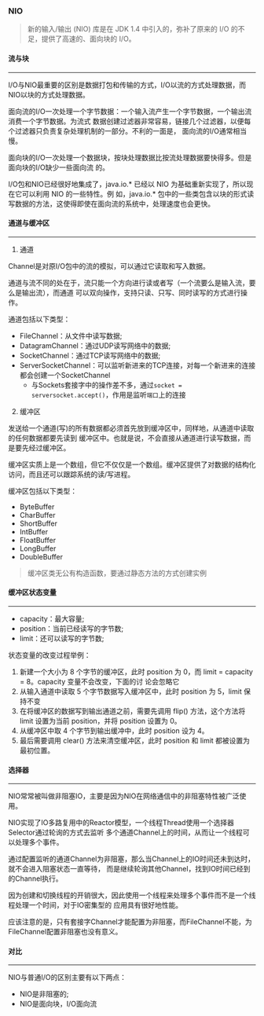 ### NIO
> 新的输入/输出 (NIO) 库是在 JDK 1.4 中引入的，弥补了原来的 I/O 的不足，提供了高速的、面向块的 I/O。
#### 流与块
---
I/O与NIO最重要的区别是数据打包和传输的方式，I/O以流的方式处理数据，而NIO以块的方式处理数据。

面向流的I/O一次处理一个字节数据：一个输入流产生一个字节数据，一个输出流消费一个字节数据。为流式
数据创建过滤器非常容易，链接几个过滤器，以便每个过滤器只负责复杂处理机制的一部分。不利的一面是，
面向流的I/O通常相当慢。

面向块的I/O一次处理一个数据块，按块处理数据比按流处理数据要快得多。但是面向块的I/O缺少一些面向流
的。

I/O包和NIO已经很好地集成了，java.io.* 已经以 NIO 为基础重新实现了，所以现在它可以利用 NIO 的一些特性。例
如，java.io.* 包中的一些类包含以块的形式读写数据的方法，这使得即使在面向流的系统中，处理速度也会更快。

#### 通道与缓冲区
----
1. 通道

Channel是对原I/O包中的流的模拟，可以通过它读取和写入数据。

通道与流不同的处在于，流只能一个方向进行读或者写（一个流要么是输入流，要么是输出流），而通道
可以双向操作，支持只读、只写、同时读写的方式进行操作。

通道包括以下类型：
- FileChannel：从文件中读写数据;
- DatagramChannel：通过UDP读写网络中的数据;
- SocketChannel：通过TCP读写网络中的数据;
- ServerSocketChannel：可以监听新进来的TCP连接，对每一个新进来的连接都会创建一个SocketChannel
    - 与Sockets套接字中的操作差不多，通过```socket = serversocket.accept()```，作用是监听`端口`上的连接

2. 缓冲区

发送给一个通道(写)的所有数据都必须首先放到缓冲区中，同样地，从通道中读取的任何数据都要先读到
缓冲区中。也就是说，不会直接从通道进行读写数据，而是要先经过缓冲区。

缓冲区实质上是一个数组，但它不仅仅是一个数组。缓冲区提供了对数据的结构化访问，而且还可以跟踪系统的读/写进程。

缓冲区包括以下类型：
- ByteBuffer
- CharBuffer
- ShortBuffer
- IntBuffer
- FloatBuffer
- LongBuffer
- DoubleBuffer
> 缓冲区类无公有构造函数，要通过静态方法的方式创建实例

#### 缓冲区状态变量
----
- capacity：最大容量;
- position：当前已经读写的字节数;
- limit：还可以读写的字节数;

状态变量的改变过程举例：
1. 新建一个大小为 8 个字节的缓冲区，此时 position 为 0，而 limit = capacity = 8。capacity 变量不会改变，下面的讨
  论会忽略它
2. 从输入通道中读取 5 个字节数据写入缓冲区中，此时 position 为 5，limit 保持不变
3. 在将缓冲区的数据写到输出通道之前，需要先调用 flip() 方法，这个方法将 limit 设置为当前 position，并将
   position 设置为 0。
4. 从缓冲区中取 4 个字节到输出缓冲中，此时 position 设为 4。
5. 最后需要调用 clear() 方法来清空缓冲区，此时 position 和 limit 都被设置为最初位置。

#### 选择器
----
NIO常常被叫做非阻塞IO，主要是因为NIO在网络通信中的非阻塞特性被广泛使用。

NIO实现了IO多路复用中的Reactor模型，一个线程Thread使用一个选择器Selector通过轮询的方式去监听
多个通道Channel上的时间，从而让一个线程可以处理多个事件。

通过配置监听的通道Channel为非阻塞，那么当Channel上的IO时间还未到达时，就不会进入阻塞状态一直等待，
而是继续轮询其他Channel，找到IO时间已经到的Channel执行。

因为创建和切换线程的开销很大，因此使用一个线程来处理多个事件而不是一个线程处理一个时间，对于IO密集型的
应用具有很好地性能。

应该注意的是，只有套接字Channel才能配置为非阻塞，而FileChannel不能，为FileChannel配置非阻塞也没有意义。

#### 对比
----
NIO与普通I/O的区别主要有以下两点：
- NIO是非阻塞的;
- NIO是面向块，I/O面向流
